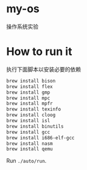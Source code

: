 # my-os
操作系统实验
# How to run it
执行下面脚本以安装必要的依赖
```sh
brew install bison
brew install flex
brew install gmp
brew install mpc
brew install mpfr
brew install texinfo
brew install cloog
brew install isl
brew install binutils
brew install gcc
brew install i686-elf-gcc
brew install nasm
brew install qemu
```

Run `./auto/run`.
